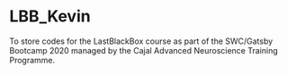 # LBB_Kevin

To store codes for the LastBlackBox course as part of the SWC/Gatsby Bootcamp 2020 managed by the Cajal Advanced Neuroscience Training Programme.
